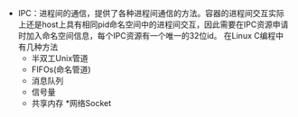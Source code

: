 * IPC：进程间的通信，提供了各种进程间通信的方法。容器的进程间交互实际上还是host上具有相同pid命名空间中的进程间交互，因此需要在IPC资源申请时加入命名空间信息，每个IPC资源有一个唯一的32位id。
在Linux C编程中有几种方法
    * 半双工Unix管道
    * FIFOs(命名管道)
    * 消息队列
    * 信号量
    * 共享内存
    *网络Socket